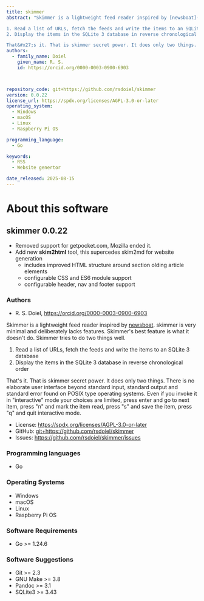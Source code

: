 ```yaml
---
title: skimmer
abstract: "Skimmer is a lightweight feed reader inspired by [newsboat](https://newsboat.org). skimmer is very minimal and deliberately lacks features.  Skimmer&#x27;s best feature is what it doesn&#x27;t do. Skimmer tries to do two things well.

1. Read a list of URLs, fetch the feeds and write the items to an SQLite 3 database
2. Display the items in the SQLite 3 database in reverse chronological order

That&#x27;s it. That is skimmer secret power. It does only two things. There is no elaborate user interface beyond standard input, standard output and standard error found on POSIX type operating systems. Even if you invoke it in &quot;interactive&quot; mode your choices are limited, press enter and go to next item, press &quot;n&quot; and mark the item read, press &quot;s&quot; and save the item, press &quot;q&quot; and quit interactive mode."
authors:
  - family_name: Doiel
    given_name: R. S.
    id: https://orcid.org/0000-0003-0900-6903



repository_code: git+https://github.com/rsdoiel/skimmer
version: 0.0.22
license_url: https://spdx.org/licenses/AGPL-3.0-or-later
operating_system:
  - Windows
  - macOS
  - Linux
  - Raspberry Pi OS

programming_language:
  - Go

keywords:
  - RSS
  - Website genertor

date_released: 2025-08-15
---
```


About this software
===================

## skimmer 0.0.22

- Removed support for getpocket.com, Mozilla ended it.
- Add new **skim2html** tool, this supercedes skim2md for website generation
  - includes improved HTML structure around section olding article elements
  - configurable CSS and ES6 module support
  - configurable header, nav and footer support

### Authors

- R. S. Doiel, <https://orcid.org/0000-0003-0900-6903>






Skimmer is a lightweight feed reader inspired by [newsboat](https://newsboat.org). skimmer is very minimal and deliberately lacks features.  Skimmer&#x27;s best feature is what it doesn&#x27;t do. Skimmer tries to do two things well.

1. Read a list of URLs, fetch the feeds and write the items to an SQLite 3 database
2. Display the items in the SQLite 3 database in reverse chronological order

That&#x27;s it. That is skimmer secret power. It does only two things. There is no elaborate user interface beyond standard input, standard output and standard error found on POSIX type operating systems. Even if you invoke it in &quot;interactive&quot; mode your choices are limited, press enter and go to next item, press &quot;n&quot; and mark the item read, press &quot;s&quot; and save the item, press &quot;q&quot; and quit interactive mode.

- License: <https://spdx.org/licenses/AGPL-3.0-or-later>
- GitHub: <git+https://github.com/rsdoiel/skimmer>
- Issues: <https://github.com/rsdoiel/skimmer/issues>

### Programming languages

- Go


### Operating Systems

- Windows
- macOS
- Linux
- Raspberry Pi OS


### Software Requirements

- Go >= 1.24.6


### Software Suggestions

- Git &gt;&#x3D; 2.3
- GNU Make &gt;&#x3D; 3.8
- Pandoc &gt;&#x3D; 3.1
- SQLite3 &gt;&#x3D; 3.43


